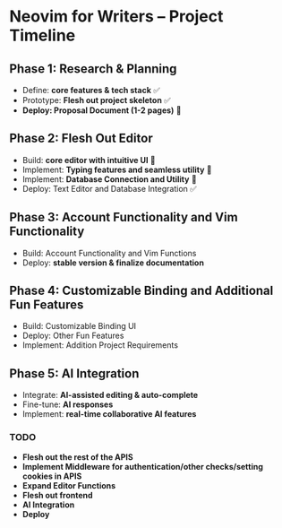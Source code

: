 # Neovim for Writers – Project Timeline

## Phase 1: Research & Planning

- Define: **core features & tech stack** ✅
- Prototype: **Flesh out project skeleton** ✅
- **Deploy: Proposal Document (1-2 pages)** 🚧

## Phase 2: Flesh Out Editor

- Build: **core editor with intuitive UI** 🚧
- Implement: **Typing features and seamless utility** 🚧
- Implement: **Database Connection and Utility** 🚧
- Deploy: Text Editor and Database Integration ✅

## Phase 3: Account Functionality and Vim Functionality

- Build: Account Functionality and Vim Functions
- Deploy: **stable version & finalize documentation**

## Phase 4: Customizable Binding and Additional Fun Features

- Build: Customizable Binding UI
- Deploy: Other Fun Features
- Implement: Addition Project Requirements

## Phase 5: AI Integration

- Integrate: **AI-assisted editing & auto-complete**
- Fine-tune: **AI responses**
- Implement: **real-time collaborative AI features**

### **TODO**
- **Flesh out the rest of the APIS**
- **Implement Middleware for authentication/other checks/setting cookies in APIS**
- **Expand Editor Functions**
- **Flesh out frontend**
- **AI Integration**
- **Deploy**